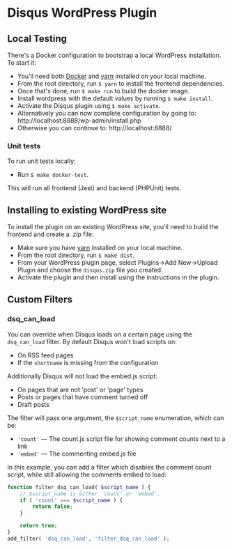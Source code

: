 # Disqus WordPress Plugin

## Local Testing

There's a Docker configuration to bootstrap a local WordPress installation. To start it:

- You'll need both [Docker](https://docs.docker.com/install/) and [yarn](https://yarnpkg.com/) installed on your local machine.
- From the root directory, run `$ yarn` to install the frontend dependencies.
- Once that's done, run `$ make run` to build the docker image.
- Install wordpress with the default values by running `$ make install`.
- Activate the Disqus plugin using `$ make activate`.
- Alternatively you can now complete configuration by going to: http://localhost:8888/wp-admin/install.php
- Otherwise you can continue to: http://localhost:8888/

### Unit tests

To run unit tests locally:

- Run `$ make docker-test`.

This will run all frontend (Jest) and backend (PHPUnit) tests.

## Installing to existing WordPress site

To install the plugin on an existing WordPress site, you'll need to build the frontend and create a .zip file:

- Make sure you have [yarn](https://yarnpkg.com/) installed on your local machine.
- From the root directory, run `$ make dist`.
- From your WordPress plugin page, select Plugins->Add New->Upload Plugin and choose the `disqus.zip` file you created.
- Activate the plugin and then install using the instructions in the plugin.

## Custom Filters

### dsq_can_load

You can override when Disqus loads on a certain page using the `dsq_can_load` filter. By default Disqus won't load scripts on:
- On RSS feed pages
- If the `shortname` is missing from the configuration

Additionally Disqus will not load the embed.js script:
- On pages that are not 'post' or 'page' types
- Posts or pages that have comment turned off
- Draft posts

The filter will pass one argument, the `$script_name` enumeration, which can be:
- `'count'` — The count.js script file for showing comment counts next to a link
- `'embed'` — The commenting embed.js file

In this example, you can add a filter which disables the comment count script, while still allowing the comments embed to load:

```php
function filter_dsq_can_load( $script_name ) {
    // $script_name is either 'count' or 'embed'.
	if ( 'count' === $script_name ) {
		return false;
	}

	return true;
}
add_filter( 'dsq_can_load', 'filter_dsq_can_load' );
```
